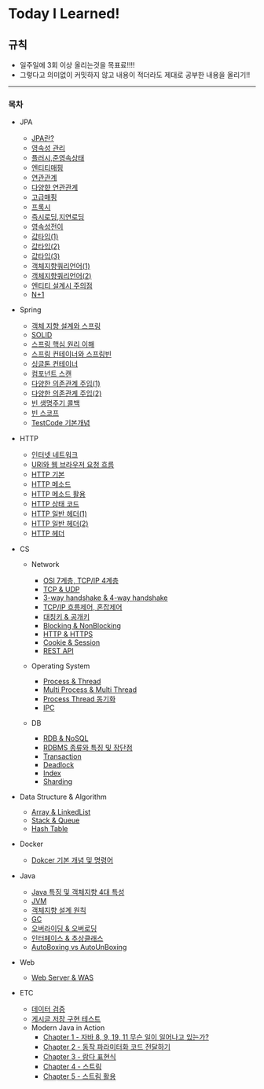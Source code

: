 # Today I Learned!

## 규칙
- 일주일에 3회 이상 올리는것을 목표료!!!!
- 그렇다고 의미없이 커밋하지 않고 내용이 적더라도 제대로 공부한 내용을 올리기!!

---
### 목차

- JPA
  - [JPA란?](https://github.com/juhwan-Ki/TIL/blob/main/JPA/JPA%EB%9E%80%3F.md)
  - [영속성 관리](https://github.com/juhwan-Ki/TIL/blob/main/JPA/%EC%98%81%EC%86%8D%EC%84%B1%EA%B4%80%EB%A6%AC.md)
  - [플러시,준영속상태](https://github.com/juhwan-Ki/TIL/blob/main/JPA/%ED%94%8C%EB%9F%AC%EC%8B%9C%2C%EC%A4%80%EC%98%81%EC%86%8D%EC%83%81%ED%83%9C.md)
  - [엔티티매핑](https://github.com/juhwan-Ki/TIL/blob/main/JPA/%EC%97%94%ED%8B%B0%ED%8B%B0%EB%A7%A4%ED%95%91.md)
  - [연관관계](https://github.com/juhwan-Ki/TIL/blob/main/JPA/%EC%97%B0%EA%B4%80%EA%B4%80%EA%B3%84.md)
  - [다양햔 연관관계](https://github.com/juhwan-Ki/TIL/blob/main/JPA/%EB%8B%A4%EC%96%91%ED%95%9C%20%EC%97%B0%EA%B4%80%EA%B4%80%EA%B3%84.md)
  - [고급매핑](https://github.com/juhwan-Ki/TIL/blob/main/JPA/%EA%B3%A0%EA%B8%89%EB%A7%A4%ED%95%91.md)
  - [프록시](https://github.com/juhwan-Ki/TIL/blob/main/JPA/%ED%94%84%EB%A1%9D%EC%8B%9C.md)
  - [즉시로딩,지연로딩](https://github.com/juhwan-Ki/TIL/blob/main/JPA/%EC%A6%89%EC%8B%9C%EB%A1%9C%EB%94%A9%2C%EC%A7%80%EC%97%B0%EB%A1%9C%EB%94%A9.md)
  - [영속성전이](https://github.com/juhwan-Ki/TIL/blob/main/JPA/%EC%98%81%EC%86%8D%EC%84%B1%EC%A0%84%EC%9D%B4.md)
  - [값타입(1)](https://github.com/juhwan-Ki/TIL/blob/main/JPA/%EA%B0%92%ED%83%80%EC%9E%85(1).md)
  - [값타입(2)](https://github.com/juhwan-Ki/TIL/blob/main/JPA/%EA%B0%92%ED%83%80%EC%9E%85(2).md)
  - [값타입(3)](https://github.com/juhwan-Ki/TIL/blob/main/JPA/%EA%B0%92%ED%83%80%EC%9E%85(3).md)
  - [객체지향쿼리언어(1)](https://github.com/juhwan-Ki/TIL/blob/main/JPA/%EA%B0%9D%EC%B2%B4%EC%A7%80%ED%96%A5%EC%BF%BC%EB%A6%AC%EC%96%B8%EC%96%B4(1).md)
  - [객체지향쿼리언어(2)](https://github.com/juhwan-Ki/TIL/blob/main/JPA/%EA%B0%9D%EC%B2%B4%EC%A7%80%ED%96%A5%EC%BF%BC%EB%A6%AC%EC%96%B8%EC%96%B4(2).md)
  - [엔티티 설계시 주의점](https://github.com/juhwan-Ki/TIL/blob/main/JPA/%EC%97%94%ED%8B%B0%ED%8B%B0%20%EC%84%A4%EA%B3%84%EC%8B%9C%20%EC%A3%BC%EC%9D%98%EC%A0%90.md)
  - [N+1](https://github.com/juhwan-Ki/TIL/blob/main/JPA/N%2B1.md)

- Spring
  - [객체 지향 설계와 스프링](https://github.com/juhwan-Ki/TIL/blob/main/Spring/%EA%B0%9D%EC%B2%B4%20%EC%A7%80%ED%96%A5%20%EC%84%A4%EA%B3%84%EC%99%80%20%EC%8A%A4%ED%94%84%EB%A7%81.md)
  - [SOLID](https://github.com/juhwan-Ki/TIL/blob/main/Spring/SOLID.md)
  - [스프링 핵심 원리 이해](https://github.com/juhwan-Ki/TIL/blob/main/Spring/%EC%8A%A4%ED%94%84%EB%A7%81%20%ED%95%B5%EC%8B%AC%20%EC%9B%90%EB%A6%AC%20%EC%9D%B4%ED%95%B4.md)
  - [스프링 컨테이너와 스프링빈](https://github.com/juhwan-Ki/TIL/blob/main/Spring/%EC%8A%A4%ED%94%84%EB%A7%81%20%EC%BB%A8%ED%85%8C%EC%9D%B4%EB%84%88%EC%99%80%20%EC%8A%A4%ED%94%84%EB%A7%81%EB%B9%88.md)
  - [싱글톤 컨테이너](https://github.com/juhwan-Ki/TIL/blob/main/Spring/%EC%8B%B1%EA%B8%80%ED%86%A4%20%EC%BB%A8%ED%85%8C%EC%9D%B4%EB%84%88.md)
  - [컴포넌트 스캔](https://github.com/juhwan-Ki/TIL/blob/main/Spring/%EC%BB%B4%ED%8F%AC%EB%84%8C%ED%8A%B8%20%EC%8A%A4%EC%BA%94.md)
  - [다양한 의존관계 주입(1)](https://github.com/juhwan-Ki/TIL/blob/main/Spring/%EB%8B%A4%EC%96%91%ED%95%9C%20%EC%9D%98%EC%A1%B4%EA%B4%80%EA%B3%84%20%EC%A3%BC%EC%9E%85(1).md)
  - [다양한 의존관계 주입(2)](https://github.com/juhwan-Ki/TIL/blob/main/Spring/%EB%8B%A4%EC%96%91%ED%95%9C%20%EC%9D%98%EC%A1%B4%EA%B4%80%EA%B3%84%20%EC%A3%BC%EC%9E%85(2).md)
  - [빈 생명주기 콜백](https://github.com/juhwan-Ki/TIL/blob/main/Spring/%EB%B9%88%20%EC%83%9D%EB%AA%85%EC%A3%BC%EA%B8%B0%20%EC%BD%9C%EB%B0%B1.md)
  - [빈 스코프](https://github.com/juhwan-Ki/TIL/blob/main/Spring/%EB%B9%88%20%EC%8A%A4%EC%BD%94%ED%94%84.md)
  - [TestCode 기본개념](https://github.com/juhwan-Ki/TIL/blob/main/Spring/TestCode%EA%B8%B0%EB%B3%B8%EA%B0%9C%EB%85%90.md)

- HTTP
  - [인터넷 네트워크](https://github.com/juhwan-Ki/TIL/blob/main/HTTP/%EC%9D%B8%ED%84%B0%EB%84%B7%20%EB%84%A4%ED%8A%B8%EC%9B%8C%ED%81%AC.md)
  - [URI와 웹 브라우저 요청 흐름](https://github.com/juhwan-Ki/TIL/blob/main/HTTP/URI%EC%99%80%20%EC%9B%B9%20%EB%B8%8C%EB%9D%BC%EC%9A%B0%EC%A0%80%20%EC%9A%94%EC%B2%AD%20%ED%9D%90%EB%A6%84.md)
  - [HTTP 기본](https://github.com/juhwan-Ki/TIL/blob/main/HTTP/HTTP%20%EA%B8%B0%EB%B3%B8.md)
  - [HTTP 메소드](https://github.com/juhwan-Ki/TIL/blob/main/HTTP/HTTP%20%EB%A9%94%EC%86%8C%EB%93%9C.md)
  - [HTTP 메소드 활용](https://github.com/juhwan-Ki/TIL/blob/main/HTTP/HTTP%20%EB%A9%94%EC%86%8C%EB%93%9C%20%ED%99%9C%EC%9A%A9.md)
  - [HTTP 상태 코드](https://github.com/juhwan-Ki/TIL/blob/main/HTTP/HTTP%20%EC%83%81%ED%83%9C%20%EC%BD%94%EB%93%9C.md)
  - [HTTP 일반 헤더(1)](https://github.com/juhwan-Ki/TIL/blob/main/HTTP/HTTP%20%EC%9D%BC%EB%B0%98%20%ED%97%A4%EB%8D%94(1).md)
  - [HTTP 일반 헤더(2)](https://github.com/juhwan-Ki/TIL/blob/main/HTTP/HTTP%20%EC%9D%BC%EB%B0%98%20%ED%97%A4%EB%8D%94(2).md)
  - [HTTP 헤더](https://github.com/juhwan-Ki/TIL/blob/main/HTTP/HTTP%20%ED%97%A4%EB%8D%94.md)

- CS
  - Network 
    - [OSI 7계층, TCP/IP 4계층](https://github.com/juhwan-Ki/TIL/blob/main/CS/Network/OSI%207%EA%B3%84%EC%B8%B5%2C%20TCP-IP%204%EA%B3%84%EC%B8%B5.md)
    - [TCP & UDP](https://github.com/juhwan-Ki/TIL/blob/main/CS/Network/TCP%20%26%20UDP.md)
    - [3-way handshake & 4-way handshake](https://github.com/juhwan-Ki/TIL/blob/main/CS/Network/3-way%20handshake%20%26%204-way%20handshake.md)
    - [TCP/IP 흐름제어, 혼잡제어](https://github.com/juhwan-Ki/TIL/blob/main/CS/Network/TCP-IP%20%ED%9D%90%EB%A6%84%EC%A0%9C%EC%96%B4%2C%20%ED%98%BC%EC%9E%A1%EC%A0%9C%EC%96%B4.md)
    - [대칭키 & 공개키](https://github.com/juhwan-Ki/TIL/blob/main/CS/Network/%EB%8C%80%EC%B9%AD%ED%82%A4%20%26%20%EA%B3%B5%EA%B0%9C%ED%82%A4.md)
    - [Blocking & NonBlocking](https://github.com/juhwan-Ki/TIL/blob/main/CS/Network/Blocking%20%26%20NonBlocking.md)
    - [HTTP & HTTPS](https://github.com/juhwan-Ki/TIL/blob/main/CS/Network/HTTP%20%26%20HTTPS.md)
    - [Cookie & Session](https://github.com/juhwan-Ki/TIL/blob/main/CS/Network/Cookie%20%26%20Session.md)
    - [REST API](https://github.com/juhwan-Ki/TIL/blob/main/CS/Network/REST%20API.md)

  - Operating System
    - [Process & Thread](https://github.com/juhwan-Ki/TIL/blob/main/CS/Operating%20System/Process%20%26%20Thread.md)
    - [Multi Process & Multi Thread](https://github.com/juhwan-Ki/TIL/blob/main/CS/Operating%20System/Multi%20Process%20%26%20Multi%20Thread.md)
    - [Process Thread 동기화](https://github.com/juhwan-Ki/TIL/blob/main/CS/Operating%20System/Process%20Thread%20%EB%8F%99%EA%B8%B0%ED%99%94.md)
    - [IPC](https://github.com/juhwan-Ki/TIL/blob/main/CS/Operating%20System/IPC.md)

  - DB
    - [RDB & NoSQL](https://github.com/juhwan-Ki/TIL/blob/main/CS/DB/RDB%20%26%20NoSQL.md)
    - [RDBMS 종류와 특징 및 장단점](https://github.com/juhwan-Ki/TIL/blob/main/CS/DB/RDBMS%20%EC%A2%85%EB%A5%98%EC%99%80%20%ED%8A%B9%EC%A7%95%20%EB%B0%8F%20%EC%9E%A5%EB%8B%A8%EC%A0%90.md)
    - [Transaction](https://github.com/juhwan-Ki/TIL/blob/main/CS/DB/Transaction.md)
    - [Deadlock](https://github.com/juhwan-Ki/TIL/blob/main/CS/DB/Deadlock.md)
    - [Index](https://github.com/juhwan-Ki/TIL/blob/main/CS/DB/Index.md)
    - [Sharding](https://github.com/juhwan-Ki/TIL/blob/main/CS/DB/Sharding.md)

- Data Structure & Algorithm
   - [Array & LinkedList](https://github.com/juhwan-Ki/TIL/blob/main/CS/Data%20Structure%20%26%20Algorithm/Array%20%26%20LinkedList.md)
   - [Stack & Queue](https://github.com/juhwan-Ki/TIL/blob/main/CS/Data%20Structure%20%26%20Algorithm/Stack%20%26%20Queue.md)
   - [Hash Table](https://github.com/juhwan-Ki/TIL/blob/main/CS/Data%20Structure%20%26%20Algorithm/Hash%20Table.md)

- Docker
  - [Dokcer 기본 개념 및 명령어](https://github.com/juhwan-Ki/TIL/blob/main/Docker/Dokcer%20%EA%B8%B0%EB%B3%B8%20%EA%B0%9C%EB%85%90%20%EB%B0%8F%20%EB%AA%85%EB%A0%B9%EC%96%B4.md)

- Java
  - [Java 특징 및 객체지향 4대 특성](https://github.com/juhwan-Ki/TIL/blob/main/Java/Java%20%ED%8A%B9%EC%A7%95%20%EB%B0%8F%20%EA%B0%9D%EC%B2%B4%EC%A7%80%ED%96%A5%204%EB%8C%80%20%ED%8A%B9%EC%84%B1.md)
  - [JVM](https://github.com/juhwan-Ki/TIL/blob/main/Java/JVM.md)
  - [객체지향 설계 원칙](https://github.com/juhwan-Ki/TIL/blob/main/Java/%EA%B0%9D%EC%B2%B4%EC%A7%80%ED%96%A5%20%EC%84%A4%EA%B3%84%EC%9B%90%EC%B9%99.md)
  - [GC](https://github.com/juhwan-Ki/TIL/blob/main/Java/GC.md)
  - [오버라이딩 & 오버로딩](https://github.com/juhwan-Ki/TIL/blob/main/Java/%EC%98%A4%EB%B2%84%EB%A1%9C%EB%94%A9%26%EC%98%A4%EB%B2%84%EB%9D%BC%EC%9D%B4%EB%94%A9.md)
  - [인터페이스 & 추상클래스](https://github.com/juhwan-Ki/TIL/blob/main/Java/%EC%9D%B8%ED%84%B0%ED%8E%98%EC%9D%B4%EC%8A%A4%26%EC%B6%94%EC%83%81%ED%81%B4%EB%9E%98%EC%8A%A4.md)
  - [AutoBoxing vs AutoUnBoxing](https://github.com/juhwan-Ki/TIL/blob/main/Java/AutoBoxing%20vs%20AutoUnBoxing.md)

- Web
  - [Web Server & WAS](https://github.com/juhwan-Ki/TIL/blob/main/Web/Web%20Server%20%26%20WAS.md)

- ETC
  - [데이터 검증](https://github.com/juhwan-Ki/TIL/blob/main/%EA%B8%B0%ED%83%80/%EB%8D%B0%EC%9D%B4%ED%84%B0%EA%B2%80%EC%A6%9D.md)
  - [게시글 저장 구현 테스트](https://github.com/juhwan-Ki/TIL/blob/main/%EA%B8%B0%ED%83%80/%EA%B2%8C%EC%8B%9C%EA%B8%80%20%EC%A0%80%EC%9E%A5%20%EA%B5%AC%ED%98%84%20%ED%85%8C%EC%8A%A4%ED%8A%B8.md)
  - Modern Java in Action
    - [Chapter 1 - 자바 8, 9, 19, 11 무슨 일이 일어나고 있는가?](https://github.com/juhwan-Ki/TIL/blob/main/ETC/modern-java-in-action/Chapter%201%20%20-%20%EC%9E%90%EB%B0%94%208%2C%209%2C%2010%2C%2011%20%EB%AC%B4%EC%8A%A8%20%EC%9D%BC%EC%9D%B4%20%EC%9D%BC%EC%96%B4%EB%82%98%EA%B3%A0%20%EC%9E%88%EB%8A%94%EA%B0%80.md)
    - [Chapter 2 - 동작 파라미터화 코드 전달하기](https://github.com/juhwan-Ki/TIL/blob/main/ETC/modern-java-in-action/Chapter%202%20-%20%EB%8F%99%EC%9E%91%20%ED%8C%8C%EB%9D%BC%EB%AF%B8%ED%84%B0%ED%99%94%20%EC%BD%94%EB%93%9C%20%EC%A0%84%EB%8B%AC%ED%95%98%EA%B8%B0.md)
    - [Chapter 3 - 람다 표현식](https://github.com/juhwan-Ki/TIL/blob/main/ETC/modern-java-in-action/Chapter%203%20-%20%EB%9E%8C%EB%8B%A4%20%ED%91%9C%ED%98%84%EC%8B%9D.md)
    - [Chapter 4 - 스트림](https://github.com/juhwan-Ki/TIL/blob/main/ETC/modern-java-in-action/Chapter%204%20-%20%EC%8A%A4%ED%8A%B8%EB%A6%BC.md)
    - [Chapter 5 - 스트림 활용](https://github.com/juhwan-Ki/TIL/blob/main/ETC/modern-java-in-action/Chapter%205%20-%20%EC%8A%A4%ED%8A%B8%EB%A6%BC%20%ED%99%9C%EC%9A%A9.md)
